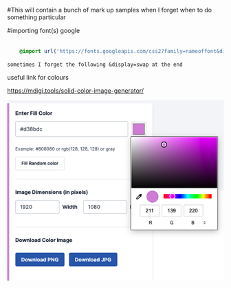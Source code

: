 #This will contain a bunch of mark up samples when I forget when to do something particular

#importing font(s) google
```css
    
    @import url('https://fonts.googleapis.com/css2?family=nameoffont&display=swap');

```
    sometimes I forget the following &display=swap at the end

useful link for colours 

https://mdigi.tools/solid-color-image-generator/

![](./images/image-generator.png)